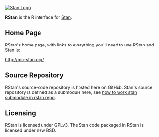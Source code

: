 <a href="http://mc-stan.org">
<img src="https://github.com/stan-dev/stan/blob/master/logos/stanlogo-main.png?raw=true" alt="Stan Logo"/>
</a>

**RStan** is the R interface for [Stan](http://mc-stan.org). 

Home Page
---------
RStan's home page, with links to everything you'll need to use RStan and Stan is:

<http://mc-stan.org/>

Source Repository
-----------------
RStan's source-code repository is hosted here on GitHub.  Stan's source repository is defined as a submodule here, see [how to work stan submodule in rstan repo](https://github.com/stan-dev/rstan/wiki/How-to-work-with-the-stan-submodule-in-rstan-repo%3F).

Licensing
---------
RStan is licensed under GPLv3.  The Stan code packaged in RStan is licensed under new BSD.   
